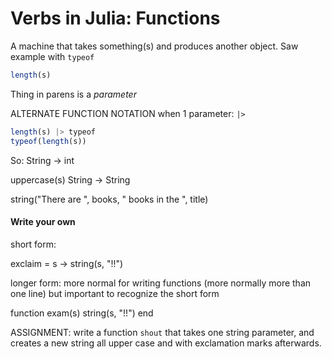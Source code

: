 
# Verbs in Julia: Functions

A machine that takes something(s) and produces another object.  Saw example with `typeof`




```julia
length(s)
```

Thing in parens is a *parameter*


ALTERNATE FUNCTION NOTATION when 1 parameter: `|>`


```julia
length(s) |> typeof
typeof(length(s))
```
So: String -> int

uppercase(s)
String -> String


string("There are ", books, " books in the ", title)

#### Write your own

short form:

exclaim = s -> string(s, "!!")


longer form: more normal for writing functions (more normally more than one line) but important to recognize the short form

function exam(s)
    string(s, "!!")
end

ASSIGNMENT:
write a function `shout` that takes one string parameter, and creates a new string all upper case and with exclamation marks afterwards.

